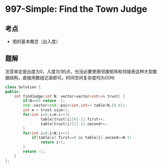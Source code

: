 # 997-Simple: Find the Town Judge

## 考点

* 图的基本概念（出入度）

## 题解

法官肯定是出度为0，入度为1的点，也没必要使用邻接矩阵和邻接表这种大型数据结构，直接用数组记录即可。时间空间复杂度均为$O(N)$

```cpp
class Solution {
public:
    int findJudge(int N, vector<vector<int>>& trust) {
        if(N==0) return -1;
        std::vector<std::pair<int,int>> table(N,{0,0});
        int m = trust.size();
        for(int i=0;i<m;i++){
                table[trust[i][0]-1].first++;
                table[trust[i][1]-1].second++;
        }
        for(int i=0;i<N;i++){
            if(table[i].first==0 && table[i].second==N-1)
                return i+1;
        }
        return -1;
    }
};
```
